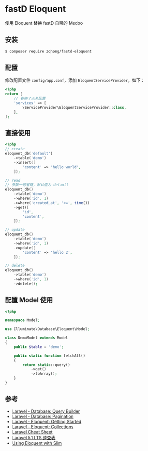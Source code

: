 # fastD Eloquent
使用 Eloquent 替换 fastD 自带的 Medoo

## 安装
```bash
$ composer require zqhong/fastd-eloquent
```

## 配置
修改配置文件 `config/app.conf`，添加 `EloquentServiceProvider`，如下：
```php
<?php
return [
    // 省略了无关配置
    'services' => [
        \ServiceProvider\EloquentServiceProvider::class,
    ],
];
```

## 直接使用
```php
<?php
// create
eloquent_db('default')
    ->table('demo')
    ->insert([
        'content' => 'hello world',
    ]);

// read
// 参数一可省略，默认值为 default
eloquent_db()
    ->table('demo')
    ->where('id', 1)
    ->where('created_at', '<=', time())
    ->get([
        'id',
        'content',
    ]);

// update
eloquent_db()
    ->table('demo')
    ->where('id', 1)
    ->update([
        'content' => 'hello 2',
    ]);

// delete
eloquent_db()
    ->table('demo')
    ->where('id', 1)
    ->delete();
```

## 配置 Model 使用
```php
<?php

namespace Model;

use Illuminate\Database\Eloquent\Model;

class DemoModel extends Model
{
    public $table = 'demo';

    public static function fetchAll()
    {
        return static::query()
            ->get()
            ->toArray();
    }
}
```

## 参考
* [Laravel - Database: Query Builder](https://laravel.com/docs/5.4/queries)
* [Laravel - Database: Pagination](https://laravel.com/docs/5.4/pagination)
* [Laravel - Eloquent: Getting Started](https://laravel.com/docs/5.4/eloquent)
* [Laravel - Eloquent: Collections](https://laravel.com/docs/5.4/eloquent-collections)
* [Laravel Cheat Sheet](http://cheats.jesse-obrien.ca/)
* [Laravel 5.1 LTS 速查表](https://cs.laravel-china.org/)
* [Using Eloquent with Slim](https://www.slimframework.com/docs/cookbook/database-eloquent.html)